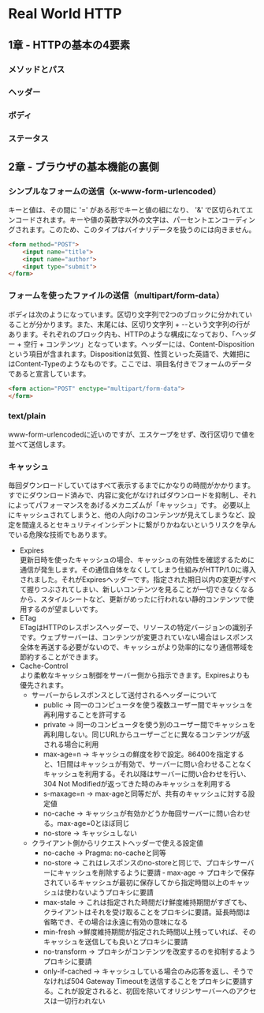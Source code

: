 # Real World HTTP

## 1章 - HTTPの基本の4要素
### メソッドとパス
### ヘッダー
### ボディ
### ステータス


## 2章 - ブラウザの基本機能の裏側
### シンプルなフォームの送信（x-www-form-urlencoded）
キーと値は、その間に '=' がある形でキーと値の組になり、 '&' で区切られてエンコードされます。キーや値の英数字以外の文字は、パーセントエンコーディングされます。このため、このタイプはバイナリデータを扱うのには向きません。
```html
<form method="POST">
    <input name="title">
    <input name="author">
    <input type="submit">
</form>
```

### フォームを使ったファイルの送信（multipart/form-data）
ボディは次のようになっています。区切り文字列で2つのブロックに分かれていることが分かります。また、末尾には、区切り文字列 + --という文字列の行があります。それぞれのブロック内も、HTTPのような構成になっており、「ヘッダー + 空行 + コンテンツ」となっています。ヘッダーには、Content-Dispositionという項目が含まれます。Dispositionは気質、性質といった英語で、大雑把にはContent-Typeのようなものです。ここでは、項目名付きでフォームのデータであると宣言しています。

```html
<form action="POST" enctype="multipart/form-data">
</form>
```

### text/plain
www-form-urlencodedに近いのですが、エスケープをせず、改行区切りで値を並べて送信します。

### キャッシュ
毎回ダウンロードしていてはすべて表示するまでにかなりの時間がかかります。すでにダウンロード済みで、内容に変化がなければダウンロードを抑制し、それによってパフォーマンスをあげるメカニズムが「キャッシュ」です。
必要以上にキャッシュされてしまうと、他の人向けのコンテンツが見えてしまうなど、設定を間違えるとセキュリティインシデントに繋がりかねないというリスクを孕んでいる危険な技術でもあります。
- Expires<br>
    更新日時を使ったキャッシュの場合、キャッシュの有効性を確認するために通信が発生します。その通信自体をなくしてしまう仕組みがHTTP/1.0に導入されました。それがExpiresヘッダーです。指定された期日以内の変更がすべて握りつぶされてしまい、新しいコンテンツを見ることが一切できなくなるから、スタイルシートなど、更新がめったに行われない静的コンテンツで使用するのが望ましいです。
- ETag<br>
    ETagはHTTPのレスポンスヘッダーで、リソースの特定バージョンの識別子です。ウェブサーバーは、コンテンツが変更されていない場合はレスポンス全体を再送する必要がないので、キャッシュがより効率的になり通信帯域を節約することができます。
- Cache-Control<br>
    より柔軟なキャッシュ制御をサーバー側から指示できます。Expiresよりも優先されます。
    - サーバーからレスポンスとして送付されるヘッダーについて
        - public → 同一のコンピュータを使う複数ユーザー間でキャッシュを再利用することを許可する
        - private → 同一のコンピュータを使う別のユーザー間でキャッシュを再利用しない。同じURLからユーザーごとに異なるコンテンツが返される場合に利用
        - max-age=n → キャッシュの鮮度を秒で設定。86400を指定すると、1日間はキャッシュが有効で、サーバーに問い合わせることなくキャッシュを利用する。それ以降はサーバーに問い合わせを行い、304 Not Modifiedが返ってきた時のみキャッシュを利用する
        - s-maxage=n → max-ageと同等だが、共有のキャッシュに対する設定値
        - no-cache → キャッシュが有効かどうか毎回サーバーに問い合わせる。max-age=0とほぼ同じ
        - no-store → キャッシュしない
    - クライアント側からリクエストヘッダーで使える設定値
        - no-cache → Pragma: no-cacheと同等
        - no-store → これはレスポンスのno-storeと同じで、プロキシサーバーにキャッシュを削除するように要請
        ‐ max-age → プロキシで保存されているキャッシュが最初に保存してから指定時間以上のキャッシュは使わないようプロキシに要請
        - max-stale → これは指定された時間だけ鮮度維持期間がすぎても、クライアントはそれを受け取ることをプロキシに要請。延長時間は省略でき、その場合は永遠に有効の意味になる
        - min-fresh →鮮度維持期間が指定された時間以上残っていれば、そのキャッシュを送信しても良いとプロキシに要請
        - no-transform → プロキシがコンテンツを改変するのを抑制するようプロキシに要請
        - only-if-cached → キャッシュしている場合のみ応答を返し、そうでなければ504 Gateway Timeoutを送信することをプロキシに要請する。これが設定されると、初回を除いてオリジンサーバーへのアクセスは一切行われない

